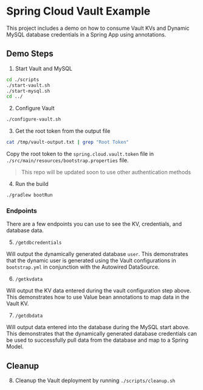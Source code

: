 # Spring Cloud Vault Example

This project includes a demo on how to consume Vault KVs and Dynamic MySQL
database credentials in a Spring App using annotations.

## Demo Steps

1. Start Vault and MySQL

```sh
cd ./scripts
./start-vault.sh
./start-mysql.sh
cd ../
```

2. Configure Vault

```sh
./configure-vault.sh
```

3. Get the root token from the output file

```sh
cat /tmp/vault-output.txt | grep "Root Token"
```

Copy the root token to the `spring.cloud.vault.token` file in
`./src/main/resources/bootstrap.properties` file.

> This repo will be updated soon to use other authentication methods

4. Run the build

```sh
./gradlew bootRun
```

### Endpoints
There are a few endpoints you can use to see the KV, credentials, and database
data.

5. `/getdbcredentials`

Will output the dynamically generated database `user`. This demonstrates that
the dynamic user is generated using the Vault configurations in `bootstrap.yml`
in conjunction with the Autowired DataSource.

6. `/getkvdata`

Will output the KV data entered during the vault configuration step above. This
demonstrates how to use Value bean annotations to map data in the Vault KV.

7. `/getdbdata`

Will output data entered into the database during the MySQL start above. This
demonstrates that the dynamically generated database credentials can be used to
successfully pull data from the database and map to a Spring Model.

## Cleanup

8. Cleanup the Vault deployment by running `./scripts/cleanup.sh`
